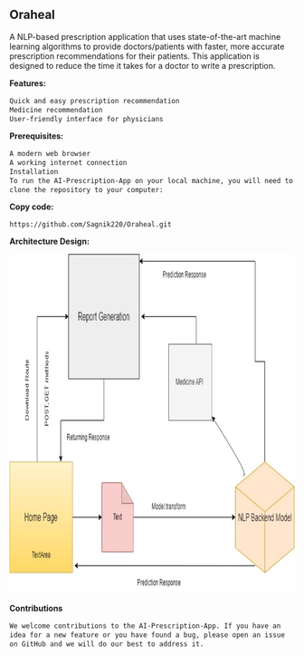 ## Oraheal

A NLP-based prescription application that uses state-of-the-art machine learning algorithms to provide doctors/patients with faster, more accurate prescription recommendations for their patients. This application is designed to reduce the time it takes for a doctor to write a prescription.

**Features:** 

``` 
Quick and easy prescription recommendation
Medicine recommendation
User-friendly interface for physicians

```
**Prerequisites:**
```
A modern web browser
A working internet connection
Installation
To run the AI-Prescription-App on your local machine, you will need to clone the repository to your computer:
```
**Copy code:**
```
https://github.com/Sagnik220/Oraheal.git
```

**Architecture Design:**

<img src="OrahealArch.jpg" width="900" height="600">


**Contributions**
```
We welcome contributions to the AI-Prescription-App. If you have an idea for a new feature or you have found a bug, please open an issue on GitHub and we will do our best to address it.
```


